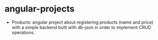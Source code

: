# angular-projects

- Products: angular project about registering products (name and price) with a simple backend built with db-json in order to implement CRUD operations.
